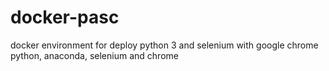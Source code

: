 # docker-pasc
docker environment for deploy python 3 and selenium with google chrome
python, anaconda, selenium and chrome